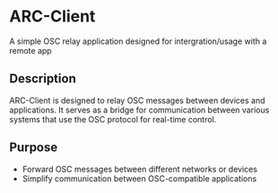 # ARC-Client

A simple OSC relay application designed for intergration/usage with a remote app

## Description

ARC-Client is designed to relay OSC messages between devices and applications. It serves as a bridge for communication between various systems that use the OSC protocol for real-time control.

## Purpose

- Forward OSC messages between different networks or devices
- Simplify communication between OSC-compatible applications